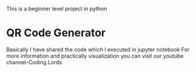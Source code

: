 This is a beginner level project in python
<h1>QR Code Generator</h1>
Basically I have shared the code which I executed in jupyter notebook
For more information and practically visualization you can visit our youtube channel-Coding.Lords
